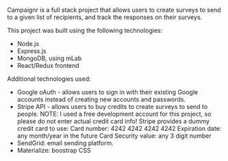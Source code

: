 Campaignr is a full stack project that allows users to create surveys to send to a given list of recipients, and track the responses on their surveys.


This project was built using the following technologies:
* Node.js
* Express.js
* MongoDB, using mLab
* React/Redux frontend

Additional technologies used:
* Google oAuth - allows users to sign in with their existing Google accounts instead of creating new accounts and passwords.
* Stripe API - allows users to buy credits to create surveys to send to people. NOTE: I used a free development account for this project, so please do not enter actual credit card info! Stripe provides a dummy credit card to use:
  Card number: 4242 4242 4242 4242
  Expiration date: any month/year in the future
  Card Security value: any 3 digit number
* SendGrid: email sending platform.  
* Materialize: boostrap CSS
